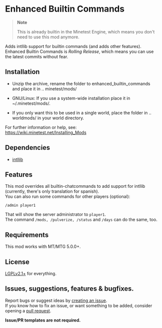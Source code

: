 # Enhanced Builtin Commands

> **Note**
>
> This is already builtin in the Minetest Engine, which means you don't need to use this mod anymore.

Adds intllib support for builtin commands (and adds other features).  
Enhanced Builtin Commands is _Rolling Release_, which means you can use the latest commits without fear.

## Installation
- Unzip the archive, rename the folder to enhanced_builtin_commands and
place it in .. minetest/mods/

- GNU/Linux: If you use a system-wide installation place
    it in ~/.minetest/mods/.

- If you only want this to be used in a single world, place
    the folder in .. worldmods/ in your world directory.

For further information or help, see:  
https://wiki.minetest.net/Installing_Mods

## Dependencies
- [intllib](https://github.com/minetest-mods/intllib)

## Features
This mod overrides all builtin-chatcommands to add support for intllib (currently, there's only translation for spanish).   
You can also run some commands for other players (optional):

```
/admin player1
```
That will show the server administrator to `player1`.  
The command `/mods, /pulverize, /status` and `/days` can do the same, too.

## Requirements
This mod works with MT/MTG 5.0.0+.

## License
[LGPLv2.1+](https://minetest-mods/enhanced_builtin_commands/LICENSE) for everything.

## Issues, suggestions, features & bugfixes.
Report bugs or suggest ideas by [creating an issue](https://github.com/minetest-mods/enhanced_builtin_commands/issues/new/choose).    
If you know how to fix an issue, or want something to be added, consider opening a [pull request](https://github.com/minetest-mods/enhanced_builtin_commands/compare).

**Issue/PR templates are not required.**
